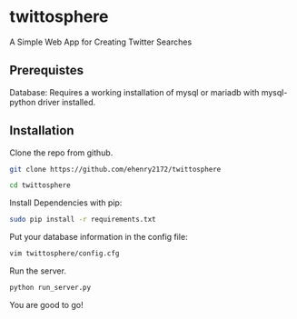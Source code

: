 # twittosphere
A Simple Web App for Creating Twitter Searches

## Prerequistes
Database: Requires a working installation of mysql or mariadb with
mysql-python driver installed.

## Installation
Clone the repo from github.

```bash
git clone https://github.com/ehenry2172/twittosphere

cd twittosphere
```

Install Dependencies with pip:
```bash
sudo pip install -r requirements.txt
```

Put your database information in the config file:

```bash
vim twittosphere/config.cfg
```

Run the server.
```bash
python run_server.py
```

You are good to go!
